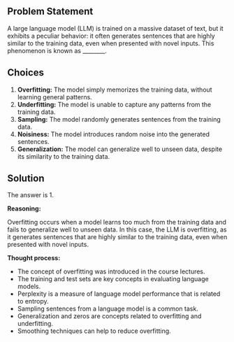 ## Problem Statement

A large language model (LLM) is trained on a massive dataset of text, but it exhibits a peculiar behavior: it often generates sentences that are highly similar to the training data, even when presented with novel inputs. This phenomenon is known as ________.

## Choices

1. **Overfitting:** The model simply memorizes the training data, without learning general patterns.
2. **Underfitting:** The model is unable to capture any patterns from the training data.
3. **Sampling:** The model randomly generates sentences from the training data.
4. **Noisiness:** The model introduces random noise into the generated sentences.
5. **Generalization:** The model can generalize well to unseen data, despite its similarity to the training data.

## Solution

The answer is 1.

**Reasoning:**

Overfitting occurs when a model learns too much from the training data and fails to generalize well to unseen data. In this case, the LLM is overfitting, as it generates sentences that are highly similar to the training data, even when presented with novel inputs.

**Thought process:**

- The concept of overfitting was introduced in the course lectures.
- The training and test sets are key concepts in evaluating language models.
- Perplexity is a measure of language model performance that is related to entropy.
- Sampling sentences from a language model is a common task.
- Generalization and zeros are concepts related to overfitting and underfitting.
- Smoothing techniques can help to reduce overfitting.